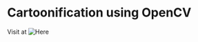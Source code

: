 # Cartoonification using OpenCV

Visit at ![Here](https://abhiroopbasak.github.io/carttonify.github.io/)
